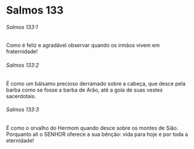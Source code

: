 # Salmos 133

###### Salmos 133:1

Como é feliz e agradável observar quando os irmãos vivem em fraternidade!

###### Salmos 133:2

É como um bálsamo precioso derramado sobre a cabeça, que desce pela barba como se fosse a barba de Arão, até a gola de suas vestes sacerdotais.

###### Salmos 133:3

É como o orvalho do Hermom quando desce sobre os montes de Sião. Porquanto ali o SENHOR oferece a sua bênção: vida para hoje e por toda a eternidade!

